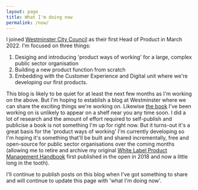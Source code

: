 ```yaml
---
layout: page
title: What I'm doing now
permalink: /now/
---
```


I joined [Westminster City Council](https://www.westminster.gov.uk/) as their first Head of Product in March 2022. I'm focused on three things:

1. Desiging and introducing 'product ways of working' for a large, complex public sector organisation
2. Building a new product function from scratch
3. Embedding with the Customer Experience and Digital unit where we're developing our first products.

This blog is likely to be quiet for at least the next few months as I'm working on the above. But I'm hoping to establish a blog at Westminster where we can share the exciting things we're working on. Likewise [the book](https://scottcolfer.com/2020/08/23/book-update-beginning-end.html) I've been working on is unlikely to appear on a shelf near you any time soon. I did a lot of research and the amount of effort required to self-publish and publicise a book is not something I'm up for right now. But it turns-out it's a great basis for the 'product ways of working' I'm currently developing so I'm hoping it's something that'll be built and shared incrementally, free and open-source for public sector organisations over the coming months (allowing me to retire and archive my original [White Label Product Management Handbook](https://scottcolfer.com/product-management-handbook/) first published in the open in 2018 and now a little long in the tooth).

I'll continue to publish posts on this blog when I've got something to share and will continue to update this page with 'what I'm doing now'. 
